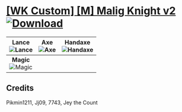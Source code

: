# [\[WK Custom\] \[M\] Malig Knight v2](https://git.io/Jn3OE) [![Download](https://img.shields.io/badge/Download--red?style=social&logo=github)](https://git.io/Jn38u)

| <b>Lance</b><br/><img alt="Lance" src="https://git.io/JDU0K"/> | <b>Axe</b><br/><img alt="Axe" src="https://git.io/JnOhI"/> | <b>Handaxe</b><br/><img alt="Handaxe" src="https://git.io/JnOza"/> |
| :---: | :---: | :---: |
| <b>Magic</b><br/><img alt="Magic" src="https://git.io/JnOzH"/> |

## Credits

Pikmin1211, Jj09, 7743, Jey the Count


